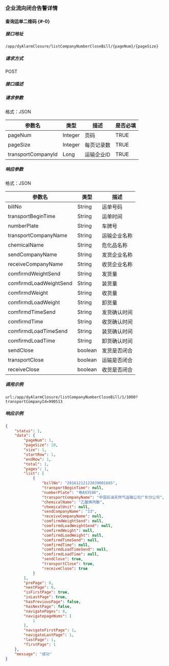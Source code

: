 ### 企业流向闭合告警详情

#### 查询运单二维码 {#-0}

##### 接口地址

```
/app/dyAlarmClosure/listCompanyNumberCloseBill/{pageNum}/{pageSize}
```

##### 请求方式

POST

##### 接口描述

##### 请求参数

格式：JSON

| 参数名 | 类型 | 描述 | 是否必填 |
| --- | --- | --- | --- |
| pageNum | Integer | 页码 | TRUE |
| pageSize | Integer | 每页记录数 | TRUE |
| transportCompanyId | Long | 运输企业ID | TRUE |

##### 响应参数

格式：JSON

| 参数名 | 类型 | 描述 |
| --- | --- | --- |
| billNo | String | 运单号码 |
| transportBeginTime | String | 运单时间 |
| numberPlate | String | 车牌号 |
| transportCompanyName | String | 运输企业名称 |
| chemicalName | String | 危化品名称 |
| sendCompanyName | String | 发货企业名称 |
| receiveCompanyName | String | 收货企业名称 |
| comfirmdWeightSend | String | 发货量 |
| comfirmdLoadWeightSend | String | 装货量 |
| comfirmdWeight | String | 收货量 |
| comfirmdLoadWeight | String | 卸货量 |
| comfirmdTimeSend | String | 发货确认时间 |
| comfirmdTime | String | 收货确认时间 |
| comfirmdLoadTimeSend | String | 装货确认时间 |
| comfirmdLoadTime | String | 卸货确认时间 |
| sendClose | boolean | 发货是否闭合 |
| transportClose | boolean | 运输是否闭合 |
| receiveClose | boolean | 收货是否闭合 |

##### 调用示例

```
url:/app/dyAlarmClosure/listCompanyNumberCloseBill/1/1000?transportCompanyId=990513
```

##### 响应示例

```json
{
    "status": 1,
    "data": {
        "pageNum": 1,
        "pageSize": 10,
        "size": 1,
        "startRow": 1,
        "endRow": 1,
        "total": 1,
        "pages": 1,
        "list": [
            {
                "billNo": "20161212122839001605",
                "transportBeginTime": null,
                "numberPlate": "粤A93590",
                "transportCompanyName": "中国石油天然气运输公司广东分公司",
                "chemicalName": "乙酸烯丙酯",
                "chemicalUnit": null,
                "sendCompanyName": "13",
                "receiveCompanyName": null,
                "comfirmdWeightSend": null,
                "comfirmdLoadWeightSend": null,
                "comfirmdWeight": null,
                "comfirmdLoadWeight": null,
                "comfirmdTimeSend": null,
                "comfirmdTime": null,
                "comfirmdLoadTimeSend": null,
                "comfirmdLoadTime": null,
                "sendClose": true,
                "transportClose": true,
                "receiveClose": true
            }
        ],
        "prePage": 0,
        "nextPage": 0,
        "isFirstPage": true,
        "isLastPage": true,
        "hasPreviousPage": false,
        "hasNextPage": false,
        "navigatePages": 8,
        "navigatepageNums": [
            1
        ],
        "navigateFirstPage": 1,
        "navigateLastPage": 1,
        "lastPage": 1,
        "firstPage": 1
    },
    "message": "成功"
}
```



